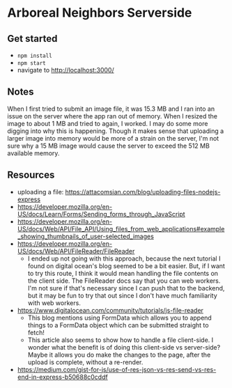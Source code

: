 # Arboreal Neighbors Serverside

## Get started

- `npm install`
- `npm start`
- navigate to [http://localhost:3000/](http://localhost:3000/)

## Notes
When I first tried to submit an image file, it was 15.3 MB and I ran into an issue on the server where the app ran out of memory. When I resized the image to about 1 MB and tried to again, I worked. I may do some more digging into why this is happening. Though it makes sense that uploading a larger image into memory would be more of a strain on the server, I'm not sure why a 15 MB image would cause the server to exceed the 512 MB available memory.
## Resources

- uploading a file: https://attacomsian.com/blog/uploading-files-nodejs-express
- https://developer.mozilla.org/en-US/docs/Learn/Forms/Sending_forms_through_JavaScript
- https://developer.mozilla.org/en-US/docs/Web/API/File_API/Using_files_from_web_applications#example_showing_thumbnails_of_user-selected_images
- https://developer.mozilla.org/en-US/docs/Web/API/FileReader/FileReader
  - I ended up not going with this approach, because the next tutorial I found on digital ocean's blog seemed to be a bit easier. But, if I want to try this route, I think it would mean handling the file contents on the client side. The FileReader docs say that you can web workers. I'm not sure if that's necessary since I can push that to the backend, but it may be fun to try that out since I don't have much familiarity with web workers.
- https://www.digitalocean.com/community/tutorials/js-file-reader
  - This blog mentions using FormData which allows you to append things to a FormData object which can be submitted straight to fetch!
  - This article also seems to show how to handle a file client-side. I wonder what the benefit is of doing this client-side vs server-side? Maybe it allows you do make the changes to the page, after the upload is complete, without a re-render.
- https://medium.com/gist-for-js/use-of-res-json-vs-res-send-vs-res-end-in-express-b50688c0cddf
